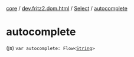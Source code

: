 [core](../../index.md) / [dev.fritz2.dom.html](../index.md) / [Select](index.md) / [autocomplete](./autocomplete.md)

# autocomplete

(js) `var autocomplete: Flow<`[`String`](https://kotlinlang.org/api/latest/jvm/stdlib/kotlin/-string/index.html)`>`